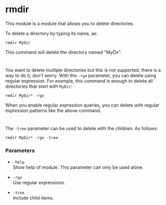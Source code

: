 # rmdir

This module is a module that allows you to delete directories.

To delete a directory by typing its name, as:
```
rmdir MyDir
```
This command will delete the directory named "MyDir".
#
You want to delete multiple directories but this is not supported, there is a way to do it, don't worry. With the ``-rgx`` parameter, you can delete using regular expression. For example, this command is enough to delete all directories that start with ``MyDir``:
```
rmdir MyDir* -rgx
```
When you enable regular expression queries, you can delete with regular expression patterns like the above command.
#
The ``-tree`` parameter can be used to delete with the children. As follows:
```
rmdir MyDir* -rgx -tree
```

### Parameters

+ ``-help``<br>
    Show help of module. This parameter can only be used alone.

+ ``-rgx``<br>
    Use regular expressions.

+ ``-tree``<br>
    Include child items.
    